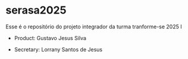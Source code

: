 # serasa2025
Esse é o repositório do projeto integrador da turma tranforme-se 2025
I

- Product: Gustavo Jesus Silva


 - Secretary: Lorrany Santos de Jesus 
